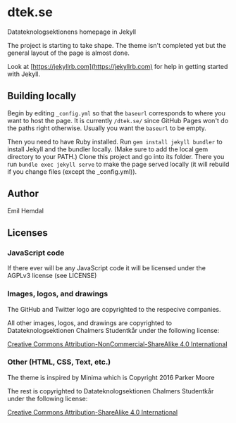 # dtek.se
Datateknologsektionens homepage in Jekyll

The project is starting to take shape. The theme isn't completed yet but the general layout of the page is almost done.

Look at [https://jekyllrb.com](https://jekyllrb.com) for help in getting started with Jekyll.

## Building locally
Begin by editing `_config.yml` so that the `baseurl` corresponds to where you want to host the page. It is currently `/dtek.se/` since GitHub Pages won't do the paths right otherwise. Usually you want the `baseurl` to be empty.

Then you need to have Ruby installed.
Run `gem install jekyll bundler` to install Jekyll and the bundler locally. (Make sure to add the local gem directory to your PATH.)
Clone this project and go into its folder. There you run `bundle exec jekyll serve` to make the page served locally (it will rebuild if you change files (except the _config.yml)).

## Author

Emil Hemdal

## Licenses

### JavaScript code

If there ever will be any JavaScript code it will be licensed under the AGPLv3 license (see LICENSE)

### Images, logos, and drawings

The GitHub and Twitter logo are copyrighted to the respecive companies.

All other images, logos, and drawings are copyrighted to Datateknologsektionen Chalmers Studentkår under the following license:

[Creative Commons Attribution-NonCommercial-ShareAlike 4.0 International](https://creativecommons.org/licenses/by-nc-sa/4.0/)

### Other (HTML, CSS, Text, etc.)

The theme is inspired by Minima which is Copyright 2016 Parker Moore

The rest is copyrighted to Datateknologsektionen Chalmers Studentkår under the following license:

[Creative Commons Attribution-ShareAlike 4.0 International](https://creativecommons.org/licenses/by-sa/4.0/)
